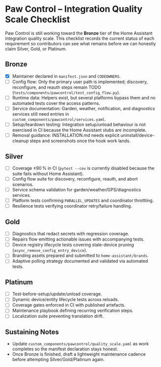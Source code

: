 # Paw Control – Integration Quality Scale Checklist

Paw Control is still working toward the **Bronze** tier of the Home Assistant
integration quality scale. This checklist records the current status of each
requirement so contributors can see what remains before we can honestly claim
Silver, Gold, or Platinum.

## Bronze
- [x] Maintainer declared in `manifest.json` and `CODEOWNERS`.
- [ ] Config flow: Only the primary user path is implemented; discovery, reconfigure, and reauth steps remain TODO (`tests/components/pawcontrol/test_config_flow.py`).
- [ ] Runtime data: Helpers exist, but several platforms bypass them and no automated tests cover the access patterns.
- [ ] Service documentation: Garden, weather, notification, and diagnostics services still need entries in `custom_components/pawcontrol/services.yaml`.
- [ ] Setup/teardown testing: Integration setup/unload behaviour is not exercised in CI because the Home Assistant stubs are incomplete.
- [ ] Removal guidance: INSTALLATION.md needs explicit uninstall/device-cleanup steps and screenshots once the hook work lands.

## Silver
- [ ] Coverage ≥90 % in CI (`pytest --cov` is currently disabled because the suite fails without Home Assistant).
- [ ] Config flow suite for discovery, reconfigure, reauth, and abort scenarios.
- [ ] Service schema validation for garden/weather/GPS/diagnostics services.
- [ ] Platform tests confirming `PARALLEL_UPDATES` and coordinator throttling.
- [ ] Resilience tests verifying coordinator retry/failure handling.

## Gold
- [ ] Diagnostics that redact secrets with regression coverage.
- [ ] Repairs flow emitting actionable issues with accompanying tests.
- [ ] Device registry lifecycle tests covering stale-device pruning (`async_remove_config_entry_device`).
- [ ] Branding assets prepared and submitted to `home-assistant/brands`.
- [ ] Adaptive polling strategy documented and validated via automated tests.

## Platinum
- [ ] Test-before-setup/update/unload coverage.
- [ ] Dynamic device/entity lifecycle tests across reloads.
- [ ] Coverage gates enforced in CI with published artefacts.
- [ ] Maintenance playbook defining recurring verification steps.
- [ ] Localization suite preventing translation drift.

## Sustaining Notes
- Update `custom_components/pawcontrol/quality_scale.yaml` as work completes so the manifest declaration stays honest.
- Once Bronze is finished, draft a lightweight maintenance cadence before attempting Silver/Gold/Platinum again.
